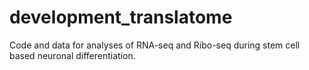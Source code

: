 # development_translatome
Code and data for analyses of RNA-seq and Ribo-seq during stem cell based neuronal differentiation.
